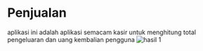 # Penjualan

aplikasi ini adalah aplikasi semacam kasir untuk menghitung total pengeluaran dan uang kembalian pengguna
![hasil 1](https://github.com/Bryanhohohoh/Penjualan/assets/115156997/1fa71f75-8de4-445b-98e0-a97a2d1cf835)

